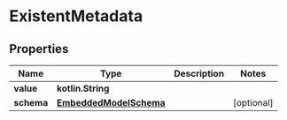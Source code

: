 
# ExistentMetadata

## Properties
Name | Type | Description | Notes
------------ | ------------- | ------------- | -------------
**value** | **kotlin.String** |  | 
**schema** | [**EmbeddedModelSchema**](EmbeddedModelSchema.md) |  |  [optional]




